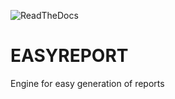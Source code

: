 ![ReadTheDocs](https://readthedocs.org/projects/easyreport/?badge=latest)

EASYREPORT
==========

Engine for easy generation of reports
